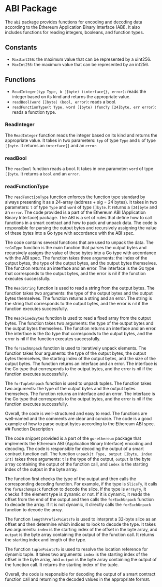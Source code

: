 # ABI Package

The `abi` package provides functions for encoding and decoding data according to the Ethereum Application Binary Interface (ABI). It also includes functions for reading integers, booleans, and function types.

## Constants

- `MaxUint256`: the maximum value that can be represented by a uint256.
- `MaxInt256`: the maximum value that can be represented by an int256.

## Functions

- `ReadInteger(typ Type, b []byte) (interface{}, error)`: reads the integer based on its kind and returns the appropriate value.
- `readBool(word []byte) (bool, error)`: reads a bool.
- `readFunctionType(t Type, word []byte) (funcTy [24]byte, err error)`: reads a function type.

### ReadInteger

The `ReadInteger` function reads the integer based on its kind and returns the appropriate value. It takes in two parameters: `typ` of type `Type` and `b` of type `[]byte`. It returns an `interface{}` and an `error`. 

### readBool

The `readBool` function reads a bool. It takes in one parameter: `word` of type `[]byte`. It returns a `bool` and an `error`.

### readFunctionType

The `readFunctionType` function enforces the function type standard by always presenting it as a 24-array (address + sig = 24 bytes). It takes in two parameters: `t` of type `Type` and `word` of type `[]byte`. It returns a `[24]byte` and an `error`. The code provided is a part of the Ethereum ABI (Application Binary Interface) package. The ABI is a set of rules that define how to call functions in a smart contract and how to pack and unpack data. The code is responsible for parsing the output bytes and recursively assigning the value of these bytes into a Go type with accordance with the ABI spec.

The code contains several functions that are used to unpack the data. The `toGoType` function is the main function that parses the output bytes and recursively assigns the value of these bytes into a Go type with accordance with the ABI spec. The function takes three arguments: the index of the output bytes, the type of the output bytes, and the output bytes themselves. The function returns an interface and an error. The interface is the Go type that corresponds to the output bytes, and the error is nil if the function executes successfully.

The `ReadString` function is used to read a string from the output bytes. The function takes two arguments: the type of the output bytes and the output bytes themselves. The function returns a string and an error. The string is the string that corresponds to the output bytes, and the error is nil if the function executes successfully.

The `ReadFixedBytes` function is used to read a fixed array from the output bytes. The function takes two arguments: the type of the output bytes and the output bytes themselves. The function returns an interface and an error. The interface is the Go type that corresponds to the output bytes, and the error is nil if the function executes successfully.

The `forEachUnpack` function is used to iteratively unpack elements. The function takes four arguments: the type of the output bytes, the output bytes themselves, the starting index of the output bytes, and the size of the output bytes. The function returns an interface and an error. The interface is the Go type that corresponds to the output bytes, and the error is nil if the function executes successfully.

The `forTupleUnpack` function is used to unpack tuples. The function takes two arguments: the type of the output bytes and the output bytes themselves. The function returns an interface and an error. The interface is the Go type that corresponds to the output bytes, and the error is nil if the function executes successfully.

Overall, the code is well-structured and easy to read. The functions are well-named and the comments are clear and concise. The code is a good example of how to parse output bytes according to the Ethereum ABI spec. ## Function Description

The code snippet provided is a part of the `go-ethereum` package that implements the Ethereum ABI (Application Binary Interface) encoding and decoding. The code is responsible for decoding the output of a smart contract function call. The function `unpack(t Type, output []byte, index int)` takes three arguments: `t` is the type of the output, `output` is the byte array containing the output of the function call, and `index` is the starting index of the output in the byte array.

The function first checks the type of the output and then calls the corresponding decoding function. For example, if the type is `SliceTy`, it calls the `forEachUnpack` function to decode the slice. If the type is `ArrayTy`, it checks if the element type is dynamic or not. If it is dynamic, it reads the offset from the end of the output and then calls the `forEachUnpack` function to decode the array. If it is not dynamic, it directly calls the `forEachUnpack` function to decode the array.

The function `lengthPrefixPointsTo` is used to interpret a 32-byte slice as an offset and then determine which indices to look to decode the type. It takes two arguments: `index` is the starting index of the offset in the byte array, and `output` is the byte array containing the output of the function call. It returns the starting index and length of the type.

The function `tuplePointsTo` is used to resolve the location reference for dynamic tuple. It takes two arguments: `index` is the starting index of the offset in the byte array, and `output` is the byte array containing the output of the function call. It returns the starting index of the tuple.

Overall, the code is responsible for decoding the output of a smart contract function call and returning the decoded values in the appropriate format.